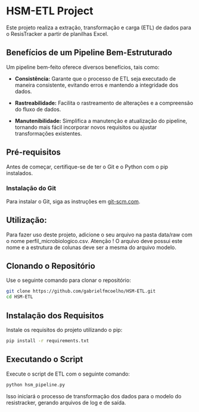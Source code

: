 # HSM-ETL Project

Este projeto realiza a extração, transformação e carga (ETL) de dados para o ResisTracker a partir de planilhas Excel.

## Benefícios de um Pipeline Bem-Estruturado

Um pipeline bem-feito oferece diversos benefícios, tais como:

- **Consistência:** Garante que o processo de ETL seja executado de maneira consistente, evitando erros e mantendo a integridade dos dados.

- **Rastreabilidade:** Facilita o rastreamento de alterações e a compreensão do fluxo de dados.

- **Manutenibilidade:** Simplifica a manutenção e atualização do pipeline, tornando mais fácil incorporar novos requisitos ou ajustar transformações existentes.

## Pré-requisitos

Antes de começar, certifique-se de ter o Git e o Python com o pip instalados.

### Instalação do Git

Para instalar o Git, siga as instruções em [git-scm.com](https://git-scm.com/book/pt-br/v2/Come%C3%A7ando-Instalando-o-Git).

## Utilização:

Para fazer uso deste projeto, adicione o seu arquivo na pasta data/raw com o nome perfil_microbiologico.csv.
Atenção ! O arquivo deve possui este nome e a estrutura de colunas deve ser a mesma do arquivo modelo.

## Clonando o Repositório

Use o seguinte comando para clonar o repositório:

```bash
git clone https://github.com/gabrielfmcoelho/HSM-ETL.git
cd HSM-ETL
```

## Instalação dos Requisitos
Instale os requisitos do projeto utilizando o pip:

```bash
pip install -r requirements.txt
```

## Executando o Script
Execute o script de ETL com o seguinte comando:

```bash
python hsm_pipeline.py
```

Isso iniciará o processo de transformação dos dados para o modelo do resistracker, gerando arquivos de log e de saída.

